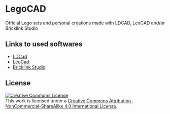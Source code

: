 # LegoCAD
Official Lego sets and personal creations made with LDCAD, LeoCAD and/or Bricklink Studio

## Links to used softwares
- [LDCad](http://www.melkert.net/LDCad)
- [LeoCad](https://www.leocad.org/)
- [Bricklink Studio](https://www.bricklink.com/v3/studio/download.page)

## License

<a rel="license" href="http://creativecommons.org/licenses/by-nc-sa/4.0/"><img alt="Creative Commons License" style="border-width:0" src="https://i.creativecommons.org/l/by-nc-sa/4.0/88x31.png" /></a><br />This work is licensed under a <a rel="license" href="http://creativecommons.org/licenses/by-nc-sa/4.0/">Creative Commons Attribution-NonCommercial-ShareAlike 4.0 International License</a>.
